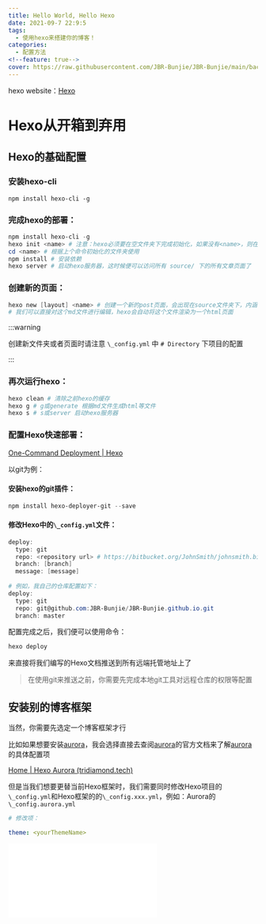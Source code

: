 ```yaml
---
title: Hello World, Hello Hexo
date: 2021-09-7 22:9:5
tags:
  - 使用hexo来搭建你的博客！
categories:
  - 配置方法
<!--feature: true-->
cover: https://raw.githubusercontent.com/JBR-Bunjie/JBR-Bunjie/main/back.jpg
---
```


hexo website：[Hexo](https://hexo.io/zh-cn/)

# Hexo从开箱到弃用

## Hexo的基础配置

### 安装hexo-cli

```powshell 
npm install hexo-cli -g
```

### 完成hexo的部署：

```powershell
npm install hexo-cli -g
hexo init <name> # 注意：hexo必须要在空文件夹下完成初始化，如果没有<name>，则在当前目录下完成初始化，否则新建一个<name>文件夹初始化 
cd <name> # 根据上个命令初始化的文件夹使用
npm install # 安装依赖
hexo server # 启动hexo服务器，这时候便可以访问所有 source/ 下的所有文章页面了
```

### 创建新的页面：

```powershell
hexo new [layout] <name> # 创建一个新的post页面，会出现在source文件夹下，内涵一个index.md
# 我们可以直接对这个md文件进行编辑，hexo会自动将这个文件渲染为一个html页面
```

:::warning

创建新文件夹或者页面时请注意 `\_config.yml` 中 `# Directory` 下项目的配置

:::

### 再次运行hexo：

```powershell
hexo clean # 清除之前hexo的缓存
hexo g # g或generate 根据md文件生成html等文件
hexo s # s或server 启动hexo服务器
```

### 配置Hexo快速部署：

[One-Command Deployment | Hexo](https://hexo.io/docs/one-command-deployment)

以git为例：

#### 安装hexo的git插件：

```powershell
npm install hexo-deployer-git --save
```

#### 修改Hexo中的`\_config.yml`文件：

```powershell
deploy:
  type: git
  repo: <repository url> # https://bitbucket.org/JohnSmith/johnsmith.bitbucket.io
  branch: [branch]
  message: [message]
 
# 例如，我自己的仓库配置如下：
deploy:
  type: git
  repo: git@github.com:JBR-Bunjie/JBR-Bunjie.github.io.git
  branch: master
```

配置完成之后，我们便可以使用命令：

```powershell
hexo deploy
```

来直接将我们编写的Hexo文档推送到所有远端托管地址上了

> 在使用git来推送之前，你需要先完成本地git工具对远程仓库的权限等配置

## 安装别的博客框架

当然，你需要先选定一个博客框架才行

比如如果想要安装<a href="#AuroraOfficialSite">aurora</a>，我会选择直接去查阅<a href="#AuroraOfficialSite">aurora</a>的官方文档来了解[aurora](#AuroraOfficialSite)的具体配置项

<span id="AuroraOfficialSite">[Home | Hexo Aurora (tridiamond.tech)](https://aurora.tridiamond.tech/)</span>

但是当我们想要更替当前Hexo框架时，我们需要同时修改Hexo项目的`\_config.yml`和Hexo框架的的`\_config.xxx.yml`，例如：Aurora的`\_config.aurora.yml`

```yaml
# 修改项：

theme: <yourThemeName>  
```





<iframe src="//player.bilibili.com/player.html?aid=673965978&bvid=BV1xU4y1V7WU&cid=363620657&page=1" scrolling="no" border="0" frameborder="no" framespacing="0" allowfullscreen="true"> </iframe>
